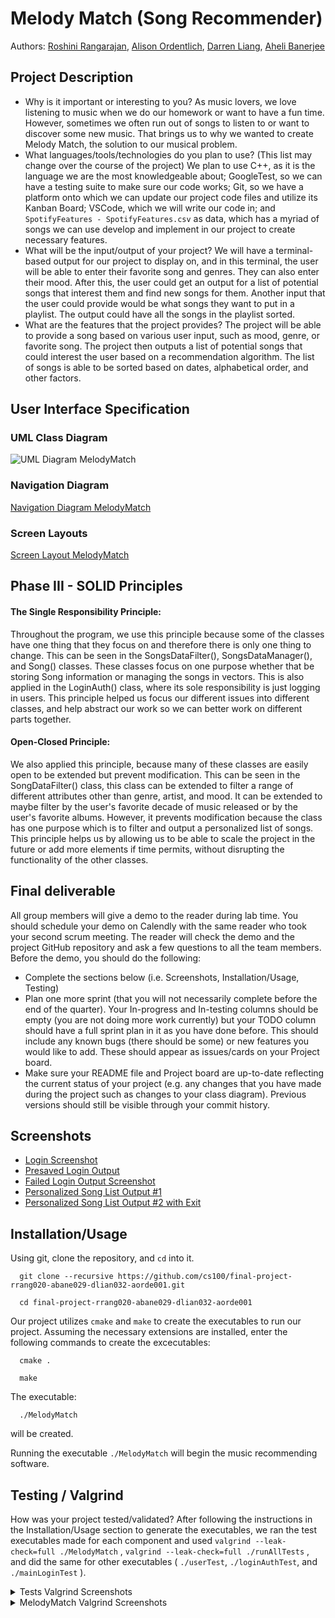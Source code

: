 
# Melody Match (Song Recommender)

 
Authors: [Roshini Rangarajan](https://github.com/roshinira123), [Alison Ordentlich](https://github.com/aorde0012), [Darren Liang](https://github.com/DarrenLiang27), [Aheli Banerjee](https://github.com/abane029)

## Project Description
 * Why is it important or interesting to you? As music lovers, we love listening to music when we do our homework or want to have a fun time. However, sometimes we often run out of songs to listen to or want to discover some new music. That brings us to why we wanted to create Melody Match, the solution to our musical problem. 
 * What languages/tools/technologies do you plan to use? (This list may change over the course of the project) We plan to use C++, as it is the language we are the most knowledgeable about; GoogleTest, so we can have a testing suite to make sure our code works; Git, so we have a platform onto which we can update our project code files and utilize its Kanban Board; VSCode, which we will write our code in; and ```SpotifyFeatures - SpotifyFeatures.csv``` as data, which has a myriad of songs we can use develop and implement in our project to create necessary features.
 * What will be the input/output of your project? We will have a terminal-based output for our project to display on, and in this terminal, the user will be able to enter their favorite song and genres. They can also enter their mood. After this, the user could get an output for a list of potential songs that interest them and find new songs for them. Another input that the user could provide would be what songs they want to put in a playlist. The output could have all the songs in the playlist sorted.
 * What are the features that the project provides? The project will be able to provide a song based on various user input, such as mood, genre, or favorite song. The project then outputs a list of potential songs that could interest the user based on a recommendation algorithm. The list of songs is able to be sorted based on dates, alphabetical order, and other factors.
## User Interface Specification
### UML Class Diagram
![UML Diagram MelodyMatch](https://github.com/cs100/final-project-rrang020-abane029-dlian032-aorde001/blob/master/Design%20Documents/UML_MelodyMatch.png)
### Navigation Diagram
[Navigation Diagram MelodyMatch](https://github.com/cs100/final-project-rrang020-abane029-dlian032-aorde001/blob/master/Design%20Documents/NavigationDiagram_MelodyMatch.png)
### Screen Layouts
[Screen Layout MelodyMatch](https://github.com/cs100/final-project-rrang020-abane029-dlian032-aorde001/blob/master/Design%20Documents/ScreenLayout_MelodyMatch.png)

## Phase III - SOLID Principles
#### The Single Responsibility Principle: 
Throughout the program, we use this principle because some of the classes have one thing that they focus on and therefore there is only one thing to change. This can be seen in the SongsDataFilter(), SongsDataManager(), and Song() classes. These classes focus on one purpose whether that be storing Song information or managing the songs in vectors. This is also applied in the LoginAuth() class, where its sole responsibility is just logging in users. This principle helped us focus our different issues into different classes, and help abstract our work so we can better work on different parts together. 

#### Open-Closed Principle: 
We also applied this principle, because many of these classes are easily open to be extended but prevent modification. This can be seen in the SongDataFilter() class, this class can be extended to filter a range of different attributes other than genre, artist, and mood. It can be extended to maybe filter by the user's favorite decade of music released or by the user's favorite albums. However, it prevents modification because the class has one purpose which is to filter and output a personalized list of songs. This principle helps us by allowing us to be able to scale the project in the future or add more elements if time permits, without disrupting the functionality of the other classes. 

 ## Final deliverable
  All group members will give a demo to the reader during lab time. You should schedule your demo on Calendly with the same reader who took your second scrum meeting. The reader will check the demo and the project GitHub repository and ask a few questions to all the team members. 
  Before the demo, you should do the following:
  * Complete the sections below (i.e. Screenshots, Installation/Usage, Testing)
  * Plan one more sprint (that you will not necessarily complete before the end of the quarter). Your In-progress and In-testing columns should be empty (you are not doing more work currently) but your TODO column should have a full sprint plan in it as you have done before. This should include any known bugs (there should be some) or new features you would like to add. These should appear as issues/cards on your Project board.
  * Make sure your README file and Project board are up-to-date reflecting the current status of your project (e.g. any changes that you have made during the project such as changes to your class diagram). Previous versions should still be visible through your commit history. 
 
## Screenshots
* [Login Screenshot](https://github.com/cs100/final-project-rrang020-abane029-dlian032-aorde001/blob/master/Design%20Documents/Project_Screenshots/LoginScreenshot.png)
* [Presaved Login Output](https://github.com/cs100/final-project-rrang020-abane029-dlian032-aorde001/blob/master/Design%20Documents/Project_Screenshots/PresavedLoginOutput.png)
* [Failed Login Output Screenshot](https://github.com/cs100/final-project-rrang020-abane029-dlian032-aorde001/blob/master/Design%20Documents/Project_Screenshots/FailedLoginOutputScreenshot.png) 
* [Personalized Song List Output #1](https://github.com/cs100/final-project-rrang020-abane029-dlian032-aorde001/blob/master/Design%20Documents/Project_Screenshots/PersonalizedSongListOutput_1.png)
* [Personalized Song List Output #2 with Exit](https://github.com/cs100/final-project-rrang020-abane029-dlian032-aorde001/blob/master/Design%20Documents/Project_Screenshots/PersonalizedSongListOutput_2.png)
   
  
  
 ## Installation/Usage
  Using git, clone the repository, and ```cd``` into it.
```
  git clone --recursive https://github.com/cs100/final-project-rrang020-abane029-dlian032-aorde001.git
```
```
  cd final-project-rrang020-abane029-dlian032-aorde001
```


  Our project utilizes ```cmake``` and ```make``` to create the executables to run our project. Assuming the necessary extensions are installed, enter the following commands to create the excecutables:

```
  cmake .
```
```
  make
```
  The executable:
```
  ./MelodyMatch
```
  will be created.

  Running the executable ```./MelodyMatch``` will begin the music recommending software. 
 ## Testing / Valgrind
  How was your project tested/validated? After following the instructions in the Installation/Usage section to generate the executables, we ran the test executables made for each component and used ```valgrind --leak-check=full ./MelodyMatch``` , ```valgrind --leak-check=full ./runAllTests``` , and did the same for other executables ( ```./userTest```, ```./loginAuthTest```, and ```./mainLoginTest``` ).
<details>
<summary>Tests Valgrind Screenshots</summary>
<img src = "https://github.com/cs100/final-project-rrang020-abane029-dlian032-aorde001/blob/master/Valgrind%20Screenshots/LoginAuthTest%20valgrind.png" width="500">
<img src = "https://github.com/cs100/final-project-rrang020-abane029-dlian032-aorde001/blob/master/Valgrind%20Screenshots/ValgrindSS3.png" width="500" >
</details>

<details>
   <summary>MelodyMatch Valgrind Screenshots</summary>
   <img src = "https://github.com/cs100/final-project-rrang020-abane029-dlian032-aorde001/blob/master/Valgrind%20Screenshots/MelodyMatchValgrindSS.png" width = "500">
 </details>
 



